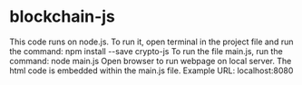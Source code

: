 # blockchain-js
This code runs on node.js. To run it, open terminal in the project file and run the command: npm install --save crypto-js
To run the file main.js, run the command: node main.js
Open browser to run webpage on local server. The html code is embedded within the main.js file. Example URL: localhost:8080
